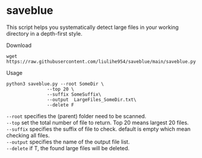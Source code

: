 # saveblue

This script helps you systematically detect large files in your working directory in a depth-first style.

Download
```
wget https://raw.githubusercontent.com/liulihe954/saveblue/main/saveblue.py
```
Usage
```
python3 saveblue.py --root SomeDir \
               --top 20 \
               --suffix SomeSuffix\
               --output  LargeFiles_SomeDir.txt\
               --delete F
```
`--root` specifies the (parent) folder need to be scanned.  
`--top` set the total number of file to return. Top 20 means largest 20 files.  
`--suffix` specifies the suffix of file to check. default is empty which mean checking all files.  
`--output` specifies the name of the output file list.  
`--delete` if T, the found large files will be deleted.   
